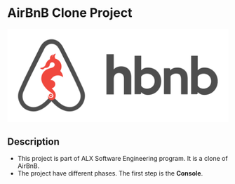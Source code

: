 # AirBnB Clone Project
<img src="AirBnBIcon.png"></img>
## Description
* This project is part of ALX Software Engineering program. It is a clone of AirBnB.
* The project have different phases. The first step is the <b>Console</b>.
